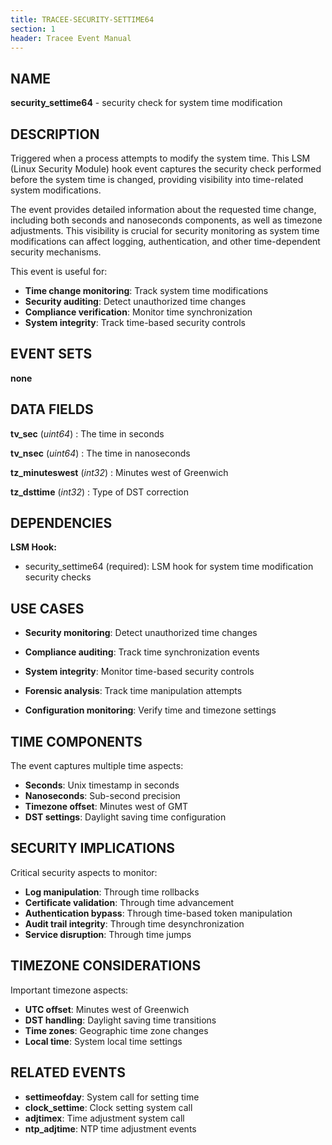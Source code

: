```yaml
---
title: TRACEE-SECURITY-SETTIME64
section: 1
header: Tracee Event Manual
---
```


## NAME

**security_settime64** - security check for system time modification

## DESCRIPTION

Triggered when a process attempts to modify the system time. This LSM (Linux Security Module) hook event captures the security check performed before the system time is changed, providing visibility into time-related system modifications.

The event provides detailed information about the requested time change, including both seconds and nanoseconds components, as well as timezone adjustments. This visibility is crucial for security monitoring as system time modifications can affect logging, authentication, and other time-dependent security mechanisms.

This event is useful for:

- **Time change monitoring**: Track system time modifications
- **Security auditing**: Detect unauthorized time changes
- **Compliance verification**: Monitor time synchronization
- **System integrity**: Track time-based security controls

## EVENT SETS

**none**

## DATA FIELDS

**tv_sec** (*uint64*)
: The time in seconds

**tv_nsec** (*uint64*)
: The time in nanoseconds

**tz_minuteswest** (*int32*)
: Minutes west of Greenwich

**tz_dsttime** (*int32*)
: Type of DST correction

## DEPENDENCIES

**LSM Hook:**

- security_settime64 (required): LSM hook for system time modification security checks

## USE CASES

- **Security monitoring**: Detect unauthorized time changes

- **Compliance auditing**: Track time synchronization events

- **System integrity**: Monitor time-based security controls

- **Forensic analysis**: Track time manipulation attempts

- **Configuration monitoring**: Verify time and timezone settings

## TIME COMPONENTS

The event captures multiple time aspects:

- **Seconds**: Unix timestamp in seconds
- **Nanoseconds**: Sub-second precision
- **Timezone offset**: Minutes west of GMT
- **DST settings**: Daylight saving time configuration

## SECURITY IMPLICATIONS

Critical security aspects to monitor:

- **Log manipulation**: Through time rollbacks
- **Certificate validation**: Through time advancement
- **Authentication bypass**: Through time-based token manipulation
- **Audit trail integrity**: Through time desynchronization
- **Service disruption**: Through time jumps

## TIMEZONE CONSIDERATIONS

Important timezone aspects:

- **UTC offset**: Minutes west of Greenwich
- **DST handling**: Daylight saving time transitions
- **Time zones**: Geographic time zone changes
- **Local time**: System local time settings

## RELATED EVENTS

- **settimeofday**: System call for setting time
- **clock_settime**: Clock setting system call
- **adjtimex**: Time adjustment system call
- **ntp_adjtime**: NTP time adjustment events
